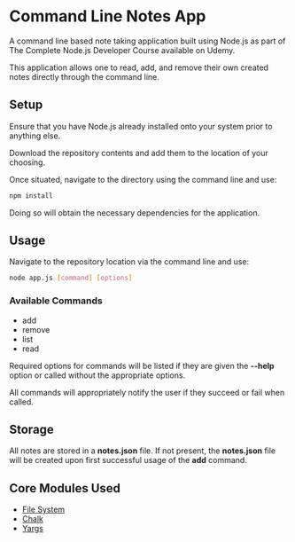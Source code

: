 # Command Line Notes App

A command line based note taking application built using Node.js as part of The Complete Node.js Developer Course available on Udemy.

This application allows one to read, add, and remove their own created notes directly through the command line.

Setup
-----

Ensure that you have Node.js already installed onto your system prior to anything else.

Download the repository contents and add them to the location of your choosing.

Once situated, navigate to the directory using the command line and use:

```bash
npm install
```

Doing so will obtain the necessary dependencies for the application.

Usage
-----

Navigate to the repository location via the command line and use:

```bash
node app.js [command] [options]
```

### Available Commands

- add
- remove
- list
- read

Required options for commands will be listed if they are given the **--help** option or called without the appropriate options.

All commands will appropriately notify the user if they succeed or fail when called.

Storage
-------

All notes are stored in a **notes.json** file. If not present, the **notes.json** file will be created upon first successful usage of the **add** command.

Core Modules Used
-----------------
- [File System](https://nodejs.org/api/fs.html#fs_file_system)
- [Chalk](https://github.com/chalk/chalk)
- [Yargs](https://yargs.js.org/)